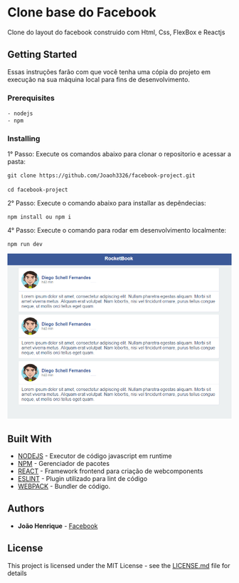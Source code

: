 # Clone base do Facebook

Clone do layout do facebook construido com Html, Css, FlexBox e Reactjs

## Getting Started

Essas instruções farão com que você tenha uma cópia do projeto em execução na sua máquina local para fins de desenvolvimento.

### Prerequisites

```
- nodejs
- npm
```

### Installing

1° Passo: Execute os comandos abaixo para clonar o repositorio e acessar a pasta:

```
git clone https://github.com/Joaoh3326/facebook-project.git

cd facebook-project
```

2° Passo: Execute o comando abaixo para installar as depêndecias:

```
npm install ou npm i
```

4° Passo: Execute o comando para rodar em desenvolvimento localmente:

```
npm run dev
```

![Alt Text](./Capturar.PNG)

## Built With

- [NODEJS](https://nodejs.org/en/) - Executor de código javascript em runtime
- [NPM](https://www.npmjs.com/) - Gerenciador de pacotes
- [REACT](https://reactjs.org/) - Framework frontend para criação de webcomponents
- [ESLINT](https://eslint.org/) - Plugin utilizado para lint de código
- [WEBPACK](https://webpack.js.org/) - Bundler de código.

## Authors

- **João Henrique** - [Facebook](https://www.facebook.com/joao.nomads)

## License

This project is licensed under the MIT License - see the [LICENSE.md](LICENSE.md) file for details
